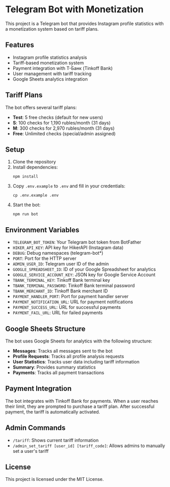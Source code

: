 # Telegram Bot with Monetization

This project is a Telegram bot that provides Instagram profile statistics with a monetization system based on tariff plans.

## Features

- Instagram profile statistics analysis
- Tariff-based monetization system
- Payment integration with Т-Банк (Tinkoff Bank)
- User management with tariff tracking
- Google Sheets analytics integration

## Tariff Plans

The bot offers several tariff plans:

- **Test**: 5 free checks (default for new users)
- **S**: 100 checks for 1,190 rubles/month (31 days)
- **M**: 300 checks for 2,970 rubles/month (31 days)
- **Free**: Unlimited checks (special/admin assigned)

## Setup

1. Clone the repository
2. Install dependencies:
   ```
   npm install
   ```
3. Copy `.env.example` to `.env` and fill in your credentials:
   ```
   cp .env.example .env
   ```
4. Start the bot:
   ```
   npm run bot
   ```

## Environment Variables

- `TELEGRAM_BOT_TOKEN`: Your Telegram bot token from BotFather
- `HIKER_API_KEY`: API key for HikerAPI (Instagram data)
- `DEBUG`: Debug namespaces (telegram-bot*)
- `PORT`: Port for the HTTP server
- `ADMIN_USER_ID`: Telegram user ID of the admin
- `GOOGLE_SPREADSHEET_ID`: ID of your Google Spreadsheet for analytics
- `GOOGLE_SERVICE_ACCOUNT_KEY`: JSON key for Google Service Account
- `TBANK_TERMINAL_KEY`: Tinkoff Bank terminal key
- `TBANK_TERMINAL_PASSWORD`: Tinkoff Bank terminal password
- `TBANK_MERCHANT_ID`: Tinkoff Bank merchant ID
- `PAYMENT_HANDLER_PORT`: Port for payment handler server
- `PAYMENT_NOTIFICATION_URL`: URL for payment notifications
- `PAYMENT_SUCCESS_URL`: URL for successful payments
- `PAYMENT_FAIL_URL`: URL for failed payments

## Google Sheets Structure

The bot uses Google Sheets for analytics with the following structure:

- **Messages**: Tracks all messages sent to the bot
- **Profile Requests**: Tracks all profile analysis requests
- **User Statistics**: Tracks user data including tariff information
- **Summary**: Provides summary statistics
- **Payments**: Tracks all payment transactions

## Payment Integration

The bot integrates with Tinkoff Bank for payments. When a user reaches their limit, they are prompted to purchase a tariff plan. After successful payment, the tariff is automatically activated.

## Admin Commands

- `/tariff`: Shows current tariff information
- `/admin_set_tariff [user_id] [tariff_code]`: Allows admins to manually set a user's tariff

## License

This project is licensed under the MIT License.
